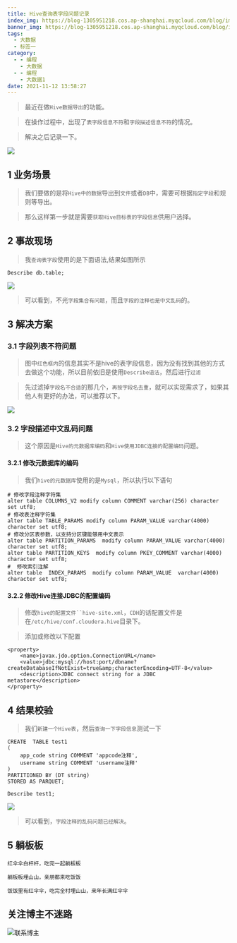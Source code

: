 ```yaml
---
title: Hive查询表字段问题记录
index_img: https://blog-1305951218.cos.ap-shanghai.myqcloud.com/blog/image/articleBg/1(100).jpg
banner_img: https://blog-1305951218.cos.ap-shanghai.myqcloud.com/blog/image/articleBg/1(100).jpg
tags:
  - 大数据
  - 标签一
category:
  - - 编程
    - 大数据
  - - 编程
    - 大数据1
date: 2021-11-12 13:58:27
---
```


> 最近在做`Hive数据导出`的功能。

> 在操作过程中，出现了`表字段信息不符`和`字段描述信息不符`的情况。

> 解决之后记录一下。

<!-- more -->

![](https://blog-1305951218.cos.ap-shanghai.myqcloud.com/blog/image/icon/touBuYinDaoGuanZhu.gif)
## 1 业务场景

> 我们要做的是将`Hive中的数据`导出到`文件`或者`DB`中，需要可根据`指定字段`和规则等导出。

> 那么这样第一步就是需要`获取Hive目标表的字段信息`供用户选择。

## 2 事故现场

> 我`查询表字段`使用的是下面语法,结果如图所示

```shell
Describe db.table;
```

![](https://blog-1305951218.cos.ap-shanghai.myqcloud.com/blog/image/articleContent/Hive查询表字段问题记录/1.png)

> 可以看到，不光`字段集合有问题`，而且`字段的注释也是中文乱码`的。

## 3 解决方案

### 3.1 字段列表不符问题

> 图中`红色框内`的信息其实不是hive的表字段信息，因为没有找到其他的方式去做这个功能，所以目前依旧是使用`Describe语法`，然后进行`过滤`

> 先过滤掉`字段名不合适`的那几个，`再按字段名去重`，就可以实现需求了，如果其他人有更好的办法，可以推荐以下。

![](https://blog-1305951218.cos.ap-shanghai.myqcloud.com/blog/image/articleContent/Hive查询表字段问题记录/2.png)

### 3.2 字段描述中文乱码问题

> 这个原因是`Hive的元数据库编码`和`Hive使用JDBC连接的配置编码`问题。

#### 3.2.1 修改元数据库的编码

> 我们`hive的元数据库`使用的是`Mysql`，所以执行以下语句

```shell
# 修改字段注释字符集
alter table COLUMNS_V2 modify column COMMENT varchar(256) character set utf8;
# 修改表注释字符集
alter table TABLE_PARAMS modify column PARAM_VALUE varchar(4000) character set utf8;
# 修改分区表参数，以支持分区键能够用中文表示
alter table PARTITION_PARAMS  modify column PARAM_VALUE varchar(4000) character set utf8;
alter table PARTITION_KEYS  modify column PKEY_COMMENT varchar(4000) character set utf8;
#  修改索引注解
alter table  INDEX_PARAMS  modify column PARAM_VALUE  varchar(4000) character set utf8;
```

#### 3.2.2 修改Hive连接JDBC的配置编码

> 修改`hive的配置文件``hive-site.xml`，`CDH`的话配置文件是在`/etc/hive/conf.cloudera.hive`目录下。

> 添加或修改以下配置

```shell
<property>
    <name>javax.jdo.option.ConnectionURL</name>
    <value>jdbc:mysql://host:port/dbname?createDatabaseIfNotExist=true&amp;characterEncoding=UTF-8</value>         
    <description>JDBC connect string for a JDBC metastore</description>
</property>
```

## 4 结果校验

> 我们`新建一个Hive表`，然后`查询一下字段信息`测试一下

```shell
CREATE  TABLE test1
(
    app_code string COMMENT 'appcode注释',
    username string COMMENT 'username注释'
)
PARTITIONED BY (DT string)
STORED AS PARQUET;

Describe test1;
```

![](https://blog-1305951218.cos.ap-shanghai.myqcloud.com/blog/image/articleContent/Hive查询表字段问题记录/3.png)

> 可以看到，`字段注释的乱码问题已经解决`。

## 5 躺板板

`红伞伞白杆杆，吃完一起躺板板`

`躺板板埋山山，亲朋都来吃饭饭`

`饭饭里有红伞伞，吃完全村埋山山，来年长满红伞伞`

## 关注博主不迷路
![联系博主](https://blog-1305951218.cos.ap-shanghai.myqcloud.com/blog/image/icon/wechatFindMeNew.png)